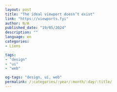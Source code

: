 ```yaml
---
layout: post
title: "The ideal viewport doesn’t exist"
link: "https://viewports.fyi"
author: N/A
published_date: "19/05/2024"
description: ""
language: en
categories:
- Liens

tags:
- "design"
- "ui"
- "web"

og-tags: "design, ui, web"
permalink: /:categories/:year/:month/:day/:title/
---
```

